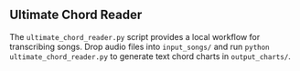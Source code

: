 ## Ultimate Chord Reader

The `ultimate_chord_reader.py` script provides a local workflow for
transcribing songs. Drop audio files into `input_songs/` and run
`python ultimate_chord_reader.py` to generate text chord charts in
`output_charts/`.